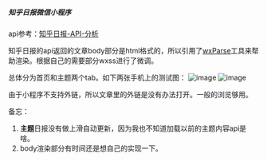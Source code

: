 
##### 知乎日报微信小程序

api参考：[知乎日报-API-分析](https://github.com/izzyleung/ZhihuDailyPurify/wiki/%E7%9F%A5%E4%B9%8E%E6%97%A5%E6%8A%A5-API-%E5%88%86%E6%9E%90)


知乎日报的api返回的文章body部分是html格式的，所以引用了[wxParse](https://github.com/icindy/wxParse)工具来帮助渲染。根据自己的需要部分wxss进行了微调。




总体分为首页和主题两个tab。如下两张手机上的测试图：
![image](https://github.com/yiliashaw/wxapp-zhihudaily/images/home.jpg)
![image](https://github.com/yiliashaw/wxapp-zhihudaily/images/theme.jpg)

由于小程序不支持外链，所以文章里的外链是没有办法打开。一般的浏览够用。

备忘：
1. **主题**日报没有做上滑自动更新，因为我也不知道加载以前的主题内容api是啥。
2. body渲染部分有时间还是想自己的实现一下。
